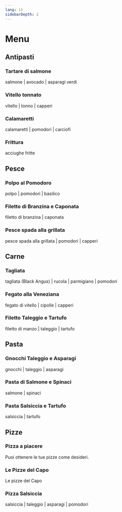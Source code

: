 ```yaml
---
lang: it
sidebarDepth: 2
---
```


# Menu

## Antipasti

### Tartare di salmone

salmone | avocado | asparagi verdi

### Vitello tonnato

vitello | tonno | capperi

### Calamaretti

calamaretti | pomodori | carciofi

### Frittura

acciughe fritte

## Pesce

### Polpo al Pomodoro

polpo | pomodori | basilico

### Filetto di Branzina e Caponata

filetto di branzina | caponata

### Pesce spada alla grillata

pesce spada alla grillata | pomodori | capperi

## Carne

### Tagliata

tagliata (Black Angus) | rucola | parmigiano | pomodori

### Fegato alla Veneziana

fegato di vitello | cipolle | capperi

### Filetto Taleggio e Tartufo

filetto di manzo | taleggio | tartufo

## Pasta

### Gnocchi Taleggio e Asparagi

gnocchi | taleggio | asparagi

### Pasta di Salmone e Spinaci

salmone | spinaci

### Pasta Salsiccia e Tartufo

salsiccia | tartufo

## Pizze

### Pizza a piacere

Puoi ottenere le tue pizze come desideri.

### Le Pizze del Capo

Le pizze del Capo

### Pizza Salsiccia

salsiccia | taleggio | asparagi | pomodori
